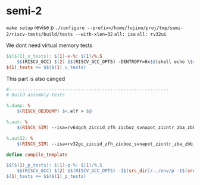 # semi-2
`make setup`
revise p
`./configure --prefix=/home/fujino/proj/tmp/semi-2/riscv-tests/build/tests --with-xlen=32`
`all: isa`
`all: rv32ui`


We dont need virtual memory tests
```makefile
$$($(1)_v_tests): $(1)-v-%: $(1)/%.S
	$$(RISCV_GCC) $(2) $$(RISCV_GCC_OPTS) -DENTROPY=0x$$(shell echo \$$@ | md5sum | cut -c 1-7) -std=gnu99 -O2 -I$(src_dir)/../env/v -I$(src_dir)/macros/scalar -T$(src_dir)/../env/v/link.ld $(src_dir)/../env/v/entry.S $(src_dir)/../env/v/*.c $$< -o $$@
$(1)_tests += $$($(1)_v_tests)
```

This part is also canged
```makefile
#------------------------------------------------------------
# Build assembly tests

%.dump: %
	$(RISCV_OBJDUMP) $<.elf > $@

%.out: %
	$(RISCV_SIM) --isa=rv64gch_ziccid_zfh_zicboz_svnapot_zicntr_zba_zbb_zbc_zbs --misaligned $< 2> $@

%.out32: %
	$(RISCV_SIM) --isa=rv32gc_ziccid_zfh_zicboz_svnapot_zicntr_zba_zbb_zbc_zbs --misaligned $< 2> $@

define compile_template

$$($(1)_p_tests): $(1)-p-%: $(1)/%.S
	$$(RISCV_GCC) $(2) $$(RISCV_GCC_OPTS) -I$(src_dir)/../env/p -I$(src_dir)/macros/scalar -T$(src_dir)/../env/p/link.ld $$< -o $$@.elf
$(1)_tests += $$($(1)_p_tests)
```


